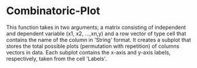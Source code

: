 # Combinatoric-Plot
This function takes in two arguments; a matrix consisting of independent and dependent variable (x1, x2, ...,xn,y) and a row vector of type cell that contains the name of the column in 'String' format. It creates a subplot that stores the total possible plots (permutation with repetition) of columns vectors in data. Each subplot contains the x-axis and y-axis labels, respectively, taken from the cell 'Labels'. 
